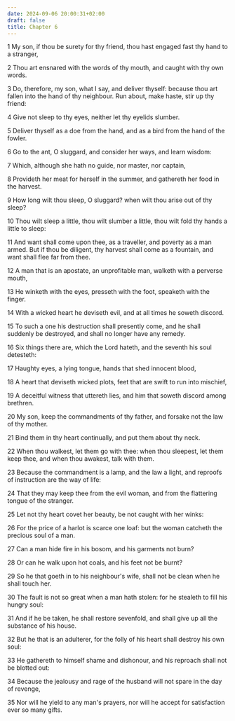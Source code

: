 ```yaml
---
date: 2024-09-06 20:00:31+02:00
draft: false
title: Chapter 6
---
```




1 My son, if thou be surety for thy friend, thou hast engaged fast thy hand to a stranger,

2 Thou art ensnared with the words of thy mouth, and caught with thy own words.

3 Do, therefore, my son, what I say, and deliver thyself: because thou art fallen into the hand of thy neighbour. Run about, make haste, stir up thy friend:

4 Give not sleep to thy eyes, neither let thy eyelids slumber.

5 Deliver thyself as a doe from the hand, and as a bird from the hand of the fowler.

6 Go to the ant, O sluggard, and consider her ways, and learn wisdom:

7 Which, although she hath no guide, nor master, nor captain,

8 Provideth her meat for herself in the summer, and gathereth her food in the harvest.

9 How long wilt thou sleep, O sluggard? when wilt thou arise out of thy sleep?

10 Thou wilt sleep a little, thou wilt slumber a little, thou wilt fold thy hands a little to sleep:

11 And want shall come upon thee, as a traveller, and poverty as a man armed. But if thou be diligent, thy harvest shall come as a fountain, and want shall flee far from thee.

12 A man that is an apostate, an unprofitable man, walketh with a perverse mouth,

13 He winketh with the eyes, presseth with the foot, speaketh with the finger.

14 With a wicked heart he deviseth evil, and at all times he soweth discord.

15 To such a one his destruction shall presently come, and he shall suddenly be destroyed, and shall no longer have any remedy.

16 Six things there are, which the Lord hateth, and the seventh his soul detesteth:

17 Haughty eyes, a lying tongue, hands that shed innocent blood,

18 A heart that deviseth wicked plots, feet that are swift to run into mischief,

19 A deceitful witness that uttereth lies, and him that soweth discord among brethren.

20 My son, keep the commandments of thy father, and forsake not the law of thy mother.

21 Bind them in thy heart continually, and put them about thy neck.

22 When thou walkest, let them go with thee: when thou sleepest, let them keep thee, and when thou awakest, talk with them.

23 Because the commandment is a lamp, and the law a light, and reproofs of instruction are the way of life:

24 That they may keep thee from the evil woman, and from the flattering tongue of the stranger.

25 Let not thy heart covet her beauty, be not caught with her winks:

26 For the price of a harlot is scarce one loaf: but the woman catcheth the precious soul of a man.

27 Can a man hide fire in his bosom, and his garments not burn?

28 Or can he walk upon hot coals, and his feet not be burnt?

29 So he that goeth in to his neighbour's wife, shall not be clean when he shall touch her.

30 The fault is not so great when a man hath stolen: for he stealeth to fill his hungry soul:

31 And if he be taken, he shall restore sevenfold, and shall give up all the substance of his house.

32 But he that is an adulterer, for the folly of his heart shall destroy his own soul:

33 He gathereth to himself shame and dishonour, and his reproach shall not be blotted out:

34 Because the jealousy and rage of the husband will not spare in the day of revenge,

35 Nor will he yield to any man's prayers, nor will he accept for satisfaction ever so many gifts.

